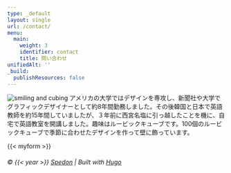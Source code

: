```yaml
---
type: _default
layout: single
url: /contact/
menu:
  main:
    weight: 3
    identifier: contact
    title: 問い合わせ
unifiedAlt: ''
_build:
  publishResources: false
---
```


![smiling and cubing](/7265.jpg)
アメリカの大学ではデザインを専攻し、新聞社や大学でグラフィックデザイナーとして約8年間勤務しました。その後韓国と日本で英語教師を約15年間していましたが、３年前に西宮名塩に引っ越したことを機に、自宅で英語教室を開講しました。趣味はルービックキューブです。100個のルービックキューブで季節に合わせたデザインを作って壁に飾っています。


{{< myform >}}

###### &copy; {{< year >}} <u>[Spedon](https://github.com/Sped0n)</u> | Built with <u>[Hugo](https://gohugo.io/)</u>
